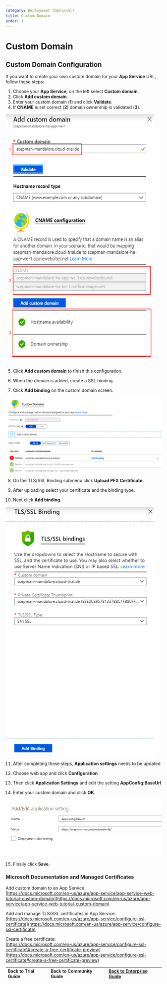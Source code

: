 ```yaml
---
category: Deployment (Optional)
title: Custom Domain
order: 1
---
```


# Custom Domain

## Custom Domain Configuration

If you want to create your own custom domain for your **App Service** URL, follow these steps:

1. Choose your **App Service,** on the left select **Custom domain**. 
2. Click **Add custom domain.** 
3. Enter your custom domain \(**1**\) and click **Validate**. 
4. If **CNAME** is set correct \(**2**\) domain ownership is validated \(**3**\).

![](../.gitbook/assets/scepman_cname1%20%281%29%20%281%29%20%281%29.png)

5.  Click **Add custom domain** to finish this configuration.

6. When the domain is added, create a SSL binding.

7. Click **Add binding** on the custom domain screen.

![](../.gitbook/assets/scepman_cname2%20%281%29%20%281%29.png)

8. On the TLS/SSL Binding submenu click **Upload PFX Certificate.**

9. After uploading select your certificate and the binding type.

10. Next click **Add binding.**

![](../.gitbook/assets/scepman_cname3%20%281%29%20%281%29.png)

11. After completing these steps, **Application settings** needs to be updated

12. Choose web app and click **Configuration**

13. Then click **Application Settings** and edit the setting **AppConfig:BaseUrl**

14. Enter your custom domain and click **OK**.

![](../.gitbook/assets/scepman_cname4_1.png)

15. Finally click **Save**.

### Microsoft Documentation and Managed Certificates

Add custom domain to an App Service:  
[https://docs.microsoft.com/en-us/azure/app-service/app-service-web-tutorial-custom-domain](https://docs.microsoft.com/en-us/azure/app-service/app-service-web-tutorial-custom-domain)

Add and manage TLS/SSL certificates in App Service:  
[https://docs.microsoft.com/en-us/azure/app-service/configure-ssl-certificate](https://docs.microsoft.com/en-us/azure/app-service/configure-ssl-certificate)

Create a free certificate:  
[https://docs.microsoft.com/en-us/azure/app-service/configure-ssl-certificate\#create-a-free-certificate-preview](https://docs.microsoft.com/en-us/azure/app-service/configure-ssl-certificate#create-a-free-certificate-preview)

| Back to Trial Guide | Back to Community Guide | ​[Back to Enterprise Guide](../getting-started/enterprise-guide.md#step-3-configure-a-custom-domain-and-ssl-certificate)​ |
| :--- | :--- | :--- |


